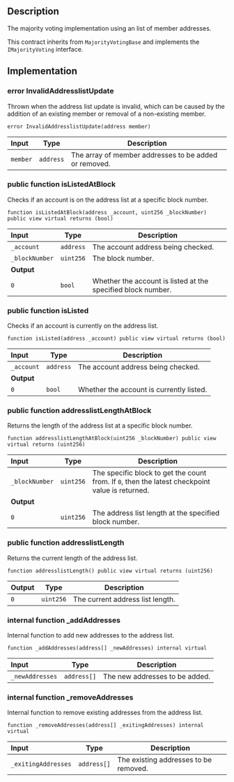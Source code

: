 ## Description

The majority voting implementation using an list of member addresses.

This contract inherits from `MajorityVotingBase` and implements the `IMajorityVoting` interface.

## Implementation

### error InvalidAddresslistUpdate

Thrown when the address list update is invalid, which can be caused by the addition of an existing member or removal of a non-existing member.

```solidity
error InvalidAddresslistUpdate(address member)
```

| Input    | Type      | Description                                           |
| :------- | --------- | ----------------------------------------------------- |
| `member` | `address` | The array of member addresses to be added or removed. |

### public function isListedAtBlock

Checks if an account is on the address list at a specific block number.

```solidity
function isListedAtBlock(address _account, uint256 _blockNumber) public view virtual returns (bool)
```

| Input          | Type      | Description                                                  |
| :------------- | --------- | ------------------------------------------------------------ |
| `_account`     | `address` | The account address being checked.                           |
| `_blockNumber` | `uint256` | The block number.                                            |
| **Output**     |           |
| `0`            | `bool`    | Whether the account is listed at the specified block number. |

### public function isListed

Checks if an account is currently on the address list.

```solidity
function isListed(address _account) public view virtual returns (bool)
```

| Input      | Type      | Description                              |
| :--------- | --------- | ---------------------------------------- |
| `_account` | `address` | The account address being checked.       |
| **Output** |           |
| `0`        | `bool`    | Whether the account is currently listed. |

### public function addresslistLengthAtBlock

Returns the length of the address list at a specific block number.

```solidity
function addresslistLengthAtBlock(uint256 _blockNumber) public view virtual returns (uint256)
```

| Input          | Type      | Description                                                                                     |
| :------------- | --------- | ----------------------------------------------------------------------------------------------- |
| `_blockNumber` | `uint256` | The specific block to get the count from. If `0`, then the latest checkpoint value is returned. |
| **Output**     |           |
| `0`            | `uint256` | The address list length at the specified block number.                                          |

### public function addresslistLength

Returns the current length of the address list.

```solidity
function addresslistLength() public view virtual returns (uint256)
```

| Output | Type      | Description                      |
| ------ | --------- | -------------------------------- |
| `0`    | `uint256` | The current address list length. |

### internal function \_addAddresses

Internal function to add new addresses to the address list.

```solidity
function _addAddresses(address[] _newAddresses) internal virtual
```

| Input           | Type        | Description                    |
| :-------------- | ----------- | ------------------------------ |
| `_newAddresses` | `address[]` | The new addresses to be added. |

### internal function \_removeAddresses

Internal function to remove existing addresses from the address list.

```solidity
function _removeAddresses(address[] _exitingAddresses) internal virtual
```

| Input               | Type        | Description                           |
| :------------------ | ----------- | ------------------------------------- |
| `_exitingAddresses` | `address[]` | The existing addresses to be removed. |

<!--CONTRACT_END-->
